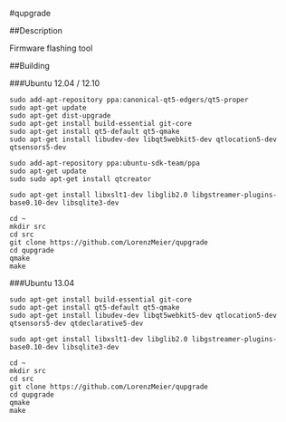 #qupgrade

##Description

Firmware flashing tool

##Building

###Ubuntu 12.04 / 12.10

    sudo add-apt-repository ppa:canonical-qt5-edgers/qt5-proper
    sudo apt-get update
    sudo apt-get dist-upgrade
    sudo apt-get install build-essential git-core
    sudo apt-get install qt5-default qt5-qmake
    sudo apt-get install libudev-dev libqt5webkit5-dev qtlocation5-dev qtsensors5-dev
    
    sudo add-apt-repository ppa:ubuntu-sdk-team/ppa
    sudo apt-get update
    sudo sudo apt-get install qtcreator
   
    sudo apt-get install libxslt1-dev libglib2.0 libgstreamer-plugins-base0.10-dev libsqlite3-dev
    
    cd ~
    mkdir src
    cd src
    git clone https://github.com/LorenzMeier/qupgrade
    cd qupgrade
    qmake
    make

###Ubuntu 13.04

    sudo apt-get install build-essential git-core
    sudo apt-get install qt5-default qt5-qmake
    sudo apt-get install libudev-dev libqt5webkit5-dev qtlocation5-dev qtsensors5-dev qtdeclarative5-dev
   
    sudo apt-get install libxslt1-dev libglib2.0 libgstreamer-plugins-base0.10-dev libsqlite3-dev
    
    cd ~
    mkdir src
    cd src
    git clone https://github.com/LorenzMeier/qupgrade
    cd qupgrade
    qmake
    make
